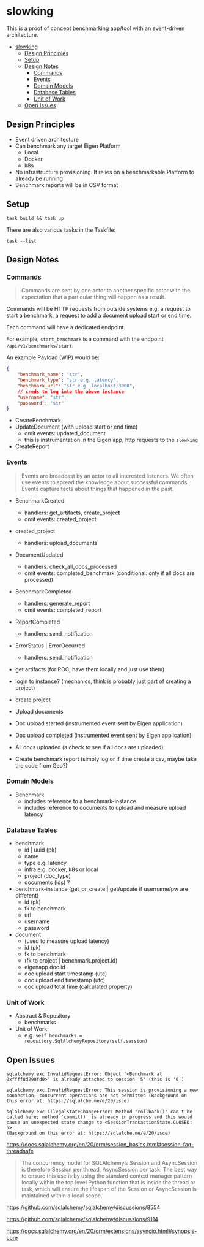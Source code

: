 # slowking

This is a proof of concept benchmarking app/tool with an event-driven architecture.

- [slowking](#slowking)
  - [Design Principles](#design-principles)
  - [Setup](#setup)
  - [Design Notes](#design-notes)
    - [Commands](#commands)
    - [Events](#events)
    - [Domain Models](#domain-models)
    - [Database Tables](#database-tables)
    - [Unit of Work](#unit-of-work)
  - [Open Issues](#open-issues)

## Design Principles

- Event driven architecture
- Can benchmark any target Eigen Platform
  - Local
  - Docker
  - k8s
- No infrastructure provisioning. It relies on a benchmarkable Platform to already be running
- Benchmark reports will be in CSV format

## Setup

```shell
task build && task up
```

There are also various tasks in the Taskfile:

```shell
task --list
```

## Design Notes

### Commands

> Commands are sent by one actor to another specific actor with the expectation that a particular thing will happen as a result.

Commands will be HTTP requests from outside systems e.g. a request to start a benchmark, a request to add a document upload start or end time.

Each command will have a dedicated endpoint.

For example, `start_benchmark` is a command with the endpoint `/api/v1/benchmarks/start`.

An example Payload (WIP) would be:

```json
{
    "benchmark_name": "str",
    "benchmark_type": "str e.g. latency",
    "benchmark_url": "str e.g. localhost:3000",
    // creds to log into the above instance
    "username": "str",
    "password": "str"
}
```

- CreateBenchmark
- UpdateDocument (with upload start or end time)
  - omit events: updated_document
  - this is instrumentation in the Eigen app, http requests to the `slowking`
- CreateReport

### Events

> Events are broadcast by an actor to all interested listeners.
> We often use events to spread the knowledge about successful commands.
> Events capture facts about things that happened in the past.

- BenchmarkCreated
  - handlers: get_artifacts, create_project
  - omit events: created_project
- created_project
  - handlers: upload_documents

- DocumentUpdated
  - handlers: check_all_docs_processed
  - omit events: completed_benchmark (conditional: only if all docs are processed)

- BenchmarkCompleted
  - handlers: generate_report
  - omit events: completed_report

- ReportCompleted
  - handlers: send_notification

- ErrorStatus | ErrorOccurred
  - handlers: send_notification

- get artifacts (for POC, have them locally and just use them)
- login to instance? (mechanics, think is probably just part of creating a project)
- create project
- Upload documents
- Doc upload started (instrumented event sent by Eigen application)
- Doc upload completed (instrumented event sent by Eigen application)
- All docs uploaded (a check to see if all docs are uploaded)
- Create benchmark report (simply log or if time create a csv, maybe take the code from Geo?)

### Domain Models

- Benchmark
  - includes reference to a benchmark-instance
  - includes reference to documents to upload and measure upload latency

### Database Tables

- benchmark
  - id | uuid (pk)
  - name
  - type e.g. latency
  - infra e.g. docker, k8s or local
  - project (doc_type)
  - documents (ids) ?
- benchmark-instance (get_or_create | get/update if username/pw are different)
  - id (pk)
  - fk to benchmark
  - url
  - username
  - password
- document
  - (used to measure upload latency)
  - id (pk)
  - fk to benchmark
  - (fk to project | benchmark.project.id)
  - eigenapp doc.id
  - doc upload start timestamp (utc)
  - doc upload end timestamp (utc)
  - doc upload total time (calculated property)

### Unit of Work

- Abstract & Repository
  - benchmarks
- Unit of Work
  - e.g. `self.benchmarks = repository.SqlAlchemyRepository(self.session)`

## Open Issues

```
sqlalchemy.exc.InvalidRequestError: Object '<Benchmark at 0xffff8d290fd0>' is already attached to session '5' (this is '6')

sqlalchemy.exc.InvalidRequestError: This session is provisioning a new connection; concurrent operations are not permitted (Background on this error at: https://sqlalche.me/e/20/isce)

sqlalchemy.exc.IllegalStateChangeError: Method 'rollback()' can't be called here; method 'commit()' is already in progress and this would cause an unexpected state change to <SessionTransactionState.CLOSED: 5>
(Background on this error at: https://sqlalche.me/e/20/isce)
```

https://docs.sqlalchemy.org/en/20/orm/session_basics.html#session-faq-threadsafe

> The concurrency model for SQLAlchemy’s Session and AsyncSession is therefore Session per thread, AsyncSession per task.
> The best way to ensure this use is by using the standard context manager pattern locally within the top level Python function that is inside the thread or task, which will ensure the lifespan of the Session or AsyncSession is maintained within a local scope.

https://github.com/sqlalchemy/sqlalchemy/discussions/8554

https://github.com/sqlalchemy/sqlalchemy/discussions/9114

https://docs.sqlalchemy.org/en/20/orm/extensions/asyncio.html#synopsis-core
